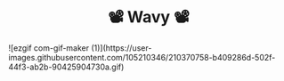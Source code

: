 <div align="center">

# 📽 Wavy 📽

</div>
![ezgif com-gif-maker (1)](https://user-images.githubusercontent.com/105210346/210370758-b409286d-502f-44f3-ab2b-90425904730a.gif)




